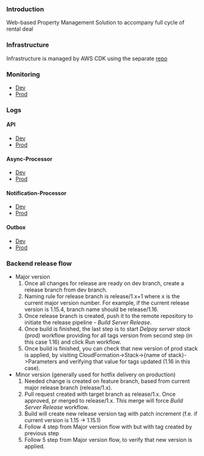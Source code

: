 ### Introduction 
Web-based Property Management Solution to accompany full cycle of rental deal

### Infrastructure
Infrastructure is managed by AWS CDK using the separate [repo](https://github.com/uToolsTechnology/barrio-infra)

### Monitoring
- [Dev](https://grafana.dev.habi.ae/d/cb9cb109-a720-4447-8723-28b03cacabcc/habi-dev?orgId=1)
- [Prod](https://grafana.dev.habi.ae/d/fdnnbawmawwsgc/habi-prod?orgId=1)

### Logs
#### API
- [Dev](https://grafana.dev.habi.ae/explore?schemaVersion=1&panes=%7B%22mol%22:%7B%22datasource%22:%22fdk6nxb7liccge%22,%22queries%22:%5B%7B%22id%22:%22%22,%22region%22:%22default%22,%22logGroups%22:%5B%7B%22arn%22:%22arn:aws:logs:me-central-1:943521904321:log-group:barrio-api-dev:%2A%22,%22name%22:%22barrio-api-dev%22,%22accountId%22:%22943521904321%22%7D%5D,%22queryMode%22:%22Logs%22,%22namespace%22:%22%22,%22metricName%22:%22%22,%22expression%22:%22fields%20@timestamp,%20@message%22,%22dimensions%22:%7B%7D,%22statistic%22:%22Average%22,%22period%22:%22%22,%22metricQueryType%22:0,%22metricEditorMode%22:0,%22sqlExpression%22:%22%22,%22matchExact%22:true,%22refId%22:%22A%22,%22datasource%22:%7B%22type%22:%22cloudwatch%22,%22uid%22:%22fdk6nxb7liccge%22%7D,%22label%22:%22%22,%22statsGroups%22:%5B%5D%7D%5D,%22range%22:%7B%22from%22:%22now-15m%22,%22to%22:%22now%22%7D%7D%7D&orgId=1)
- [Prod](https://grafana.dev.habi.ae/explore?schemaVersion=1&panes=%7B%22pap%22:%7B%22datasource%22:%22fdnnc4zx6mrr4e%22,%22queries%22:%5B%7B%22id%22:%22%22,%22region%22:%22default%22,%22logGroups%22:%5B%7B%22arn%22:%22arn:aws:logs:me-central-1:704908703383:log-group:barrio-api:%2A%22,%22name%22:%22barrio-api%22,%22accountId%22:%22704908703383%22%7D%5D,%22queryMode%22:%22Logs%22,%22namespace%22:%22%22,%22metricName%22:%22%22,%22expression%22:%22fields%20@timestamp,%20@message%20%22,%22dimensions%22:%7B%7D,%22statistic%22:%22Average%22,%22period%22:%22%22,%22metricQueryType%22:0,%22metricEditorMode%22:0,%22sqlExpression%22:%22%22,%22matchExact%22:true,%22refId%22:%22A%22,%22datasource%22:%7B%22type%22:%22cloudwatch%22,%22uid%22:%22fdnnc4zx6mrr4e%22%7D,%22label%22:%22%22,%22statsGroups%22:%5B%5D%7D%5D,%22range%22:%7B%22from%22:%22now-15m%22,%22to%22:%22now%22%7D%7D%7D&orgId=1)
#### Async-Processor
- [Dev](https://grafana.dev.habi.ae/explore?schemaVersion=1&panes=%7B%22mol%22:%7B%22datasource%22:%22fdk6nxb7liccge%22,%22queries%22:%5B%7B%22id%22:%22%22,%22region%22:%22default%22,%22logGroups%22:%5B%7B%22arn%22:%22arn:aws:logs:me-central-1:943521904321:log-group:barrio-async-processor-dev:%2A%22,%22name%22:%22barrio-async-processor-dev%22,%22accountId%22:%22943521904321%22%7D%5D,%22queryMode%22:%22Logs%22,%22namespace%22:%22%22,%22metricName%22:%22%22,%22expression%22:%22fields%20@timestamp,%20@message%22,%22dimensions%22:%7B%7D,%22statistic%22:%22Average%22,%22period%22:%22%22,%22metricQueryType%22:0,%22metricEditorMode%22:0,%22sqlExpression%22:%22%22,%22matchExact%22:true,%22refId%22:%22A%22,%22datasource%22:%7B%22type%22:%22cloudwatch%22,%22uid%22:%22fdk6nxb7liccge%22%7D,%22label%22:%22%22,%22statsGroups%22:%5B%5D%7D%5D,%22range%22:%7B%22from%22:%22now-15m%22,%22to%22:%22now%22%7D%7D%7D&orgId=1)
- [Prod](https://grafana.dev.habi.ae/explore?schemaVersion=1&panes=%7B%22pap%22:%7B%22datasource%22:%22fdnnc4zx6mrr4e%22,%22queries%22:%5B%7B%22id%22:%22%22,%22region%22:%22default%22,%22logGroups%22:%5B%7B%22arn%22:%22arn:aws:logs:me-central-1:704908703383:log-group:barrio-async-processor:%2A%22,%22name%22:%22barrio-async-processor%22,%22accountId%22:%22704908703383%22%7D%5D,%22queryMode%22:%22Logs%22,%22namespace%22:%22%22,%22metricName%22:%22%22,%22expression%22:%22fields%20@timestamp,%20@message%20%22,%22dimensions%22:%7B%7D,%22statistic%22:%22Average%22,%22period%22:%22%22,%22metricQueryType%22:0,%22metricEditorMode%22:0,%22sqlExpression%22:%22%22,%22matchExact%22:true,%22refId%22:%22A%22,%22datasource%22:%7B%22type%22:%22cloudwatch%22,%22uid%22:%22fdnnc4zx6mrr4e%22%7D,%22label%22:%22%22,%22statsGroups%22:%5B%5D%7D%5D,%22range%22:%7B%22from%22:%22now-15m%22,%22to%22:%22now%22%7D%7D%7D&orgId=1)
#### Notification-Processor
- [Dev](https://grafana.dev.habi.ae/explore?schemaVersion=1&panes=%7B%22mol%22:%7B%22datasource%22:%22fdk6nxb7liccge%22,%22queries%22:%5B%7B%22id%22:%22%22,%22region%22:%22default%22,%22logGroups%22:%5B%7B%22arn%22:%22arn:aws:logs:me-central-1:943521904321:log-group:barrio-notification-processor-dev:%2A%22,%22name%22:%22barrio-notification-processor-dev%22,%22accountId%22:%22943521904321%22%7D%5D,%22queryMode%22:%22Logs%22,%22namespace%22:%22%22,%22metricName%22:%22%22,%22expression%22:%22fields%20@timestamp,%20@message%22,%22dimensions%22:%7B%7D,%22statistic%22:%22Average%22,%22period%22:%22%22,%22metricQueryType%22:0,%22metricEditorMode%22:0,%22sqlExpression%22:%22%22,%22matchExact%22:true,%22refId%22:%22A%22,%22datasource%22:%7B%22type%22:%22cloudwatch%22,%22uid%22:%22fdk6nxb7liccge%22%7D,%22label%22:%22%22,%22statsGroups%22:%5B%5D%7D%5D,%22range%22:%7B%22from%22:%22now-15m%22,%22to%22:%22now%22%7D%7D%7D&orgId=1)
- [Prod](https://grafana.dev.habi.ae/explore?schemaVersion=1&panes=%7B%22pap%22:%7B%22datasource%22:%22fdnnc4zx6mrr4e%22,%22queries%22:%5B%7B%22id%22:%22%22,%22region%22:%22default%22,%22logGroups%22:%5B%7B%22arn%22:%22arn:aws:logs:me-central-1:704908703383:log-group:barrio-notification-processor:%2A%22,%22name%22:%22barrio-notification-processor%22,%22accountId%22:%22704908703383%22%7D%5D,%22queryMode%22:%22Logs%22,%22namespace%22:%22%22,%22metricName%22:%22%22,%22expression%22:%22fields%20@timestamp,%20@message%20%22,%22dimensions%22:%7B%7D,%22statistic%22:%22Average%22,%22period%22:%22%22,%22metricQueryType%22:0,%22metricEditorMode%22:0,%22sqlExpression%22:%22%22,%22matchExact%22:true,%22refId%22:%22A%22,%22datasource%22:%7B%22type%22:%22cloudwatch%22,%22uid%22:%22fdnnc4zx6mrr4e%22%7D,%22label%22:%22%22,%22statsGroups%22:%5B%5D%7D%5D,%22range%22:%7B%22from%22:%22now-15m%22,%22to%22:%22now%22%7D%7D%7D&orgId=1)
#### Outbox
- [Dev](https://grafana.dev.habi.ae/explore?schemaVersion=1&panes=%7B%22mol%22:%7B%22datasource%22:%22fdk6nxb7liccge%22,%22queries%22:%5B%7B%22id%22:%22%22,%22region%22:%22default%22,%22logGroups%22:%5B%7B%22arn%22:%22arn:aws:logs:me-central-1:943521904321:log-group:barrio-outbox-dev:%2A%22,%22name%22:%22barrio-outbox-dev%22,%22accountId%22:%22943521904321%22%7D%5D,%22queryMode%22:%22Logs%22,%22namespace%22:%22%22,%22metricName%22:%22%22,%22expression%22:%22fields%20@timestamp,%20@message%22,%22dimensions%22:%7B%7D,%22statistic%22:%22Average%22,%22period%22:%22%22,%22metricQueryType%22:0,%22metricEditorMode%22:0,%22sqlExpression%22:%22%22,%22matchExact%22:true,%22refId%22:%22A%22,%22datasource%22:%7B%22type%22:%22cloudwatch%22,%22uid%22:%22fdk6nxb7liccge%22%7D,%22label%22:%22%22,%22statsGroups%22:%5B%5D%7D%5D,%22range%22:%7B%22from%22:%22now-15m%22,%22to%22:%22now%22%7D%7D%7D&orgId=1)
- [Prod](https://grafana.dev.habi.ae/explore?schemaVersion=1&panes=%7B%22pap%22:%7B%22datasource%22:%22fdnnc4zx6mrr4e%22,%22queries%22:%5B%7B%22id%22:%22%22,%22region%22:%22default%22,%22logGroups%22:%5B%7B%22arn%22:%22arn:aws:logs:me-central-1:704908703383:log-group:barrio-outbox:%2A%22,%22name%22:%22barrio-outbox%22,%22accountId%22:%22704908703383%22%7D%5D,%22queryMode%22:%22Logs%22,%22namespace%22:%22%22,%22metricName%22:%22%22,%22expression%22:%22fields%20@timestamp,%20@message%20%22,%22dimensions%22:%7B%7D,%22statistic%22:%22Average%22,%22period%22:%22%22,%22metricQueryType%22:0,%22metricEditorMode%22:0,%22sqlExpression%22:%22%22,%22matchExact%22:true,%22refId%22:%22A%22,%22datasource%22:%7B%22type%22:%22cloudwatch%22,%22uid%22:%22fdnnc4zx6mrr4e%22%7D,%22label%22:%22%22,%22statsGroups%22:%5B%5D%7D%5D,%22range%22:%7B%22from%22:%22now-15m%22,%22to%22:%22now%22%7D%7D%7D&orgId=1)

### Backend release flow
- Major version
  1) Once all changes for release are ready on dev branch, create a release branch from dev branch.
  2) Naming rule for release branch is release/1.x+1 where x is the current major version number. For example, if the current release version is 1.15.4, branch name should be release/1.16.
  3) Once release branch is created, push it to the remote repository to initiate the release pipeline - *Build Server Release*.
  4) Once build is finished, the last step is to start *Delpoy server stack (prod)* workflow providing for all tags version from second step (in this case 1.16) and click Run workflow.
  5) Once build is finished, you can check that new version of prod stack is applied, by visiting CloudFormation->Stack->{name of stack}->Parameters and verifying that value for tags updated (1.16 in this case).
- Minor version (generally used for hotfix delivery on production)
  1) Needed change is created on feature branch, based from current major release branch (release/1.x).
  2) Pull request created with target branch as release/1.x. Once approved, pr merged to release/1.x. This merge will force *Build Server Release* workflow.
  3) Build will create new release version tag with patch increment (f.e. if current version is 1.15 -> 1.15.1)
  4) Follow 4 step from Major version flow with but with tag created by previous step
  5) Follow 5 step from Major version flow, to verify that new version is applied.
